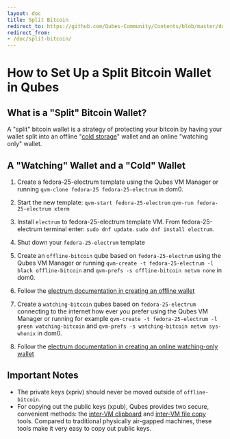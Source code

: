 ```yaml
---
layout: doc
title: Split Bitcoin
redirect_to: https://github.com/Qubes-Community/Contents/blob/master/docs/security/split-bitcoin.md
redirect_from:
- /doc/split-bitcoin/
---
```


How to Set Up a Split Bitcoin Wallet in Qubes
=============================================


What is a "Split" Bitcoin Wallet?
---------------------------------

A "split" bitcoin wallet is a strategy of protecting your bitcoin by having your wallet split into an offline "[cold storage](https://en.bitcoin.it/wiki/Cold_storage)" wallet and an online "watching only" wallet.


A "Watching" Wallet and a "Cold" Wallet
---------------------------------------

1. Create a fedora-25-electrum template using the Qubes VM Manager or running
   `qvm-clone fedora-25 fedora-25-electrum` in dom0.

2. Start the new template:
   `qvm-start fedora-25-electrum`
   `qvm-run fedora-25-electrum xterm`

3. Install `electrum` to fedora-25-electrum template VM.  From fedora-25-electrum terminal enter:
   `sudo dnf update`.
   `sudo dnf install electrum`.

4. Shut down your `fedora-25-electrum` template

5. Create an `offline-bitcoin` qube based on `fedora-25-electrum` using the Qubes VM Manager or running `qvm-create -t fedora-25-electrum -l black offline-bitcoin` and `qvm-prefs -s offline-bitcoin netvm none` in dom0.

6. Follow the [electrum documentation in creating an offline wallet](http://docs.electrum.org/en/latest/coldstorage.html#create-an-offline-wallet)

7. Create a `watching-bitcoin` qubes based on `fedora-25-electrum` connecting to the internet how ever you prefer using the Qubes VM Manager or running for example `qvm-create -t fedora-25-electrum -l green watching-bitcoin` and `qvm-prefs -s watching-bitcoin netvm sys-whonix` in dom0.

8. Follow the [electrum documentation in creating an online watching-only wallet](http://docs.electrum.org/en/latest/coldstorage.html#create-a-watching-only-version-of-your-wallet)

Important Notes
---------------

* The private keys (xpriv) should never be moved outside of `offline-bitcoin`.
* For copying out the public keys (xpub), Qubes provides two secure, convenient
  methods: the [inter-VM clipboard] and [inter-VM file copy] tools. Compared to
  traditional physically air-gapped machines, these tools make it very easy to
  copy out public keys.

[inter-VM clipboard]: /doc/copy-paste/
[inter-VM file copy]: /doc/copying-files/


